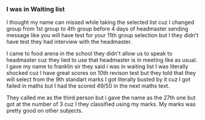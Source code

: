 ### I was in Waiting list

I thought my name can missed while taking the selected list cuz I changed group from 1st group to 4th group before 4 days of headmaster sending message like you will have test for your 11th group selection but I they didn't have test they had interview with the headmaster.

I came to food arena in the school they didn't allow us to speak to headmaster cuz they lied to use that headmaster is in meeting like as usual. I gave my name to franklin sir they said i was in waiting list I was literally shocked cuz I have great scores on 10th revison test but they told that they will select from the 9th standart marks I got literally busted by it cuz I got failed in maths but I had the scored 49/50 in the next maths text. 
 
They called me as the third person but i gave the name as the 27th one but got at the number of 3 cuz I they classified using my marks. My marks was pretty good on other subjects.
